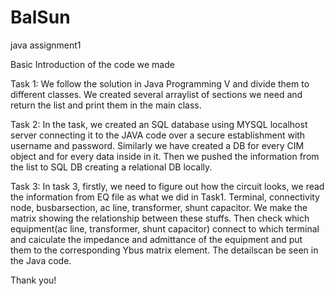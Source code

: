 # BalSun
java assignment1

Basic Introduction of the code we made

Task 1:
We follow the solution in Java Programming V and divide them to different classes. We created several arraylist of sections 
we need and return the list and print them in the main class.

Task 2:
In the task, we created an SQL database using MYSQL localhost server connecting it to the JAVA code over a secure establishment with username and password.
Similarly we have created a DB for every CIM object and for every data inside in it. Then we pushed the information from the list to SQL DB creating a relational DB locally.

Task 3:
In task 3, firstly, we need to figure out how the circuit looks, we read the information from EQ file as what we did in Task1. Terminal, connectivity node, busbarsection, ac line, transformer, shunt capacitor.
We make the matrix showing the relationship between these stuffs. 
Then check which equipment(ac line, transformer, shunt capacitor) connect to which terminal and caiculate the impedance and admittance of the equipment and put them to the corresponding Ybus matrix element.
The detailscan be seen in the Java code.


Thank you!

